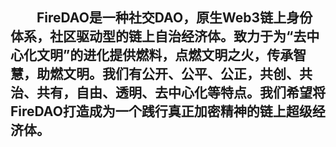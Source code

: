 ## &emsp;&emsp;FireDAO是一种社交DAO，原生Web3链上身份体系，社区驱动型的链上自治经济体。致力于为“去中心化文明”的进化提供燃料，点燃文明之火，传承智慧，助燃文明。我们有公开、公平、公正，共创、共治、共有，自由、透明、去中心化等特点。我们希望将FireDAO打造成为一个践行真正加密精神的链上超级经济体。